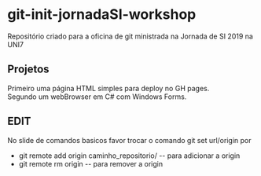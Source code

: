 # git-init-jornadaSI-workshop
Repositório criado para a oficina de git ministrada na Jornada de SI 2019 na UNI7

## Projetos
Primeiro uma página HTML simples para deploy no GH pages. <br/>
Segundo um webBrowser em C# com Windows Forms.
## EDIT
No slide de comandos basicos favor trocar o comando git set url/origin por
<ul>
  <li> git remote add origin caminho_repositorio/ -- para adicionar a origin</li>
  <li> git remote rm origin -- para remover a origin</li>
<ul/>
  

